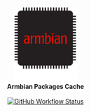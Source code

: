 <p align="center">
  <a href="#build-framework">
   <img src="https://raw.githubusercontent.com/armbian/build/master/.github/armbian-logo.png" alt="Armbian logo" width="144">
  </a><br>
  <strong>Armbian Packages Cache</strong><br>
<br>
<a href=https://github.com/armbian/cache-packages/actions/workflows/generate.yml><img alt="GitHub Workflow Status" src="https://img.shields.io/github/actions/workflow/status/armbian/cache-packages/generate.yml?logo=githubactions&label=Build%Packages%20Cache&style=for-the-badge&branch=main"></a>
</p>
